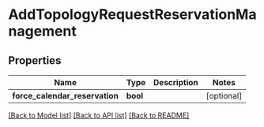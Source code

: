 # AddTopologyRequestReservationManagement

## Properties
Name | Type | Description | Notes
------------ | ------------- | ------------- | -------------
**force_calendar_reservation** | **bool** |  | [optional] 

[[Back to Model list]](../README.md#documentation-for-models) [[Back to API list]](../README.md#documentation-for-api-endpoints) [[Back to README]](../README.md)


